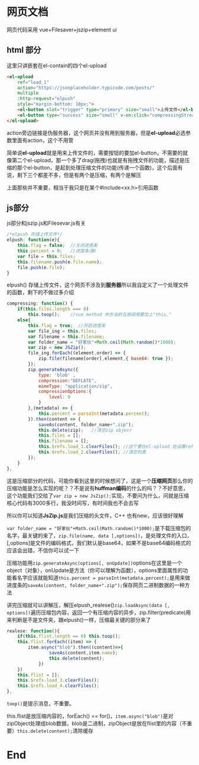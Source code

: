 # 网页文档
网页代码采用 vue+Filesaver+jszip+element ui

## html 部分

这里只讲嵌套在el-contain的四个el-upload

```Html
<el-upload
    ref="load_1"
    action="https://jsonplaceholder.typicode.com/posts/"
    multiple
    :http-request="elpush"
    style="margin-bottom: 10px;">
    <el-button slot="trigger" type="primary" size="small">上传文件</el-button>
    <el-button type="success" size="small" v-on:click="compressingStream" style="margin-left: 10px;">压缩</el-button>
</el-upload>
``` 
action旁边链接是伪服务器，这个网页并没有用到服务器，但是**el-upload**必选参数里面有action，这个不用管

简单说**el-upload**就是用来上传文件的，需要按钮的要加el-button，不需要的就像第二个el-upload，那一个多了drag(拖拽)也就是有拖拽文件的功能，描述是压缩的那个el-button，是起到处理压缩文件的功能(传递一个函数)，这个后面有说，剩下三个都差不多，但是有两个是压缩，有两个是解压

上面那些并不重要，相当于我只是在某个#include<xx.h>引用函数

## js部分

js部分和jszip.js和Filesevar.js有关

```js
/*elpush 存储上传文件*/
elpush: function(e){
    this.flag = false;  //关闭进度条
    this.percent = 0;   //进度条清0
    var file = this.files;
    this.filename.push(e.file.name);
    file.push(e.file);
}
```
elpush() 存储上传文件，这个网页不涉及到**服务器**所以我自定义了一个处理文件的函数，剩下的不做过多介绍

```js
compressing: function() {
    if(this.files.length === 0)
        this.toop();    //vue method 中方法的互相调用要加上"this."
    else{
        this.flag = true;  //开启进度条
        var file_ing = this.files;
        var filename = this.filename;
        var folder_name = "好家伙"+Math.ceil(Math.random()*1000);
        var zip = new JSZip();
        file_ing.forEach((element,order) => {
            zip.file(filename[order],element,{ base64: true });
        });
        zip.generateAsync({
            type: 'blob' ,
            compression:"DEFLATE", 
            mimeType: "application/zip",
            compressionOptions:{
                level: 9
            }
        },(metadata) => {
            this.percent = parseInt(metadata.percent);
        }).then(content => {
            saveAs(content, folder_name+".zip");
            this.delete(zip);   //清空zip objecr
            this.files = [];
            this.filename = [];
            this.$refs.load_1.clearFiles(); //这个要在el-upload 处设置ref的值
            this.$refs.load_2.clearFiles(); //清空列表
        });   
    }
},
```
这是压缩部分的代码，可能你看到这里的时候想问了，这是一个**压缩网页**那么你的压缩功能是怎么实现的呢？？不是说有**huffman编码**的什么的吗？？不好意思，这个功能我们交给了``var zip = new JsZip();``实现，不要问为什么，问就是压缩核心代码有3000多行，我没时间写，有时间我也不会去写

所以你可以知道**JsZip.js**是我们压缩的头文件，C++ 也有new，应该很好理解

``var folder_name = "好家伙"+Math.ceil(Math.random()*1000);``是下载压缩包的名字，最关键的来了，``zip.file(name, data [,options])``，是处理文件的入口，[,options]是文件的编码格式，我们默认是base64，如果不是base64编码格式的应该会出错，不信你可以试一下

压缩功能用``zip.generateAsync(options[, onUpdate])``options在这里是一个object（对象），onUpdate是方法（你可以理解为函数），options里面属性的功能看名字应该就能知道``this.percent = parseInt(metadata.percent);``是用来做进度条的``saveAs(content, folder_name+".zip");``保存网页二进制数据的一种方法

讲完压缩就可以讲解压，解压elpush_realese()``zip.loadAsync(data [, options])``遍历压缩包内容，返回一个有压缩内容的异步，zip.filter(predicate)用来判断是不是文件夹，跟elpush()一样，压缩最关键的部分来了
```js
realese: function(){
    if(this.flist.length == 0) this.toop();
    this.flist.forEach((item) => {
        item.async("blob").then((content)=>{
                saveAs(content,item.name);
                this.delete(content);
            })
    })
    this.flist = [];
    this.$refs.load_3.clearFiles();
    this.$refs.load_4.clearFiles();
},
```
``toop()``是提示消息，不重要。

this.flist是放压缩内容的，forEach() == for()，``item.async("blob")``是对zipObject处理成blob数据，blob是二进制，zipObject是放在flist里的内容（不重要）``this.delete(content);``清除缓存

# End





